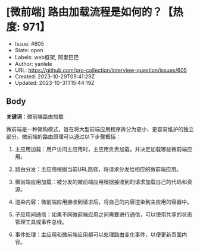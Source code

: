 # [微前端] 路由加载流程是如何的？【热度: 971】

- Issue: #605
- State: open
- Labels: web框架, 阿里巴巴
- Author: yanlele
- URL: https://github.com/pro-collection/interview-question/issues/605
- Created: 2023-10-29T09:41:29Z
- Updated: 2023-10-31T15:44:19Z

## Body

**关键词**：微前端路由加载

微前端是一种架构模式，旨在将大型前端应用程序拆分为更小、更容易维护的独立部分。微前端的路由原理可以通过以下步骤概括：

1. 主应用加载：用户访问主应用时，主应用负责加载，并决定加载哪些微前端应用。

2. 路由分发：主应用根据当前URL路径，将请求分发给相应的微前端应用。

3. 微前端应用加载：被分发的微前端应用根据接收到的请求加载自己的代码和资源。

4. 渲染内容：微前端应用接收到请求后，将自己的内容渲染到主应用的容器中。

5. 子应用间通信：如果不同微前端应用之间需要进行通信，可以使用共享的状态管理工具或事件总线。

6. 事件处理：主应用和微前端应用都可以处理路由变化事件，以便更新页面内容。

